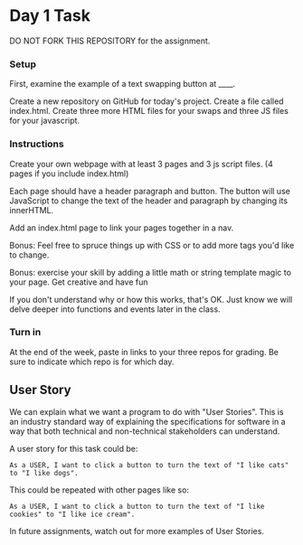 # Day 1 Task

DO NOT FORK THIS REPOSITORY for the assignment.

### Setup

First, examine the example of a text swapping button at ____.

Create a new repository on GitHub for today's project. Create a file called index.html. Create three more HTML files for your swaps and three JS files for your javascript.

### Instructions

Create your own webpage with at least 3 pages and 3 js script files. (4 pages if you include index.html)

Each page should have a header paragraph and button. The button will use JavaScript to change the text of the header and paragraph by changing its innerHTML.

Add an index.html page to link your pages together in a nav. 

Bonus: Feel free to spruce things up with CSS or to add more tags you'd like to change.

Bonus: exercise your skill by adding a little math or string template magic to your page. Get creative and have fun

If you don't understand why or how this works, that's OK. Just know we will delve deeper into functions and events later in the class.

### Turn in

At the end of the week, paste in links to your three repos for grading. Be sure to indicate which repo is for which day.

## User Story

We can explain what we want a program to do with "User Stories". This is an industry standard way of explaining the specifications for software in a way that both technical and non-technical stakeholders can understand.

A user story for this task could be:

    As a USER, I want to click a button to turn the text of "I like cats" to "I like dogs".

This could be repeated with other pages like so:

    As a USER, I want to click a button to turn the text of "I like cookies" to "I like ice cream".

In future assignments, watch out for more examples of User Stories.